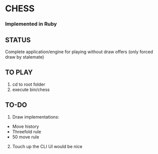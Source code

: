 # CHESS
### Implemented in Ruby

## STATUS
Complete application/engine for playing without draw offers (only forced draw by stalemate)

## TO PLAY
1. cd to root folder
2. execute bin/chess

## TO-DO
1. Draw implementations:
  - Move history
  - Threefold rule
  - 50 move rule
2. Touch up the CLI UI would be nice
